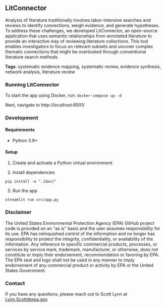 ## LitConnector

Analysis of literature traditionally involves labor-intensive searches and reviews to identify connections, weigh evidence, and generate hypotheses. To address these challenges, we developed LitConnector, an open-source application that uses semantic relationships from annotated literature to provide an interactive way of reviewing literature collections. This tool enables investigators to focus on relevant subsets and uncover complex thematic connections that might be overlooked through conventional literature search methods. 

**Tags**: systematic evidence mapping, systematic review, evidence synthesis, network analysis, literature review


### Running LitConnector

To start the app using Docker, run:
`docker-compose up -d`

Next, navigate to http://localhost:8501/

### Development

#### Requirements
- Python 3.9+

#### Setup

1. Create and activate a Python virtual environment

2. Install dependencies

`pip install -e ".[dev]"`

3. Run the app

`streamlit run src/app.py`


### Disclaimer

The United States Environmental Protection Agency (EPA) GitHub project
code is provided on an "as is" basis and the user assumes responsibility for its use. EPA
has relinquished control of the information and no longer has responsibility to protect
the integrity, confidentiality, or availability of the information. Any reference to specific
commercial products, processes, or services by service mark, trademark, manufacturer, or
otherwise, does not constitute or imply their endorsement, recommendation or favoring
by EPA. The EPA seal and logo shall not be used in any manner to imply endorsement of
any commercial product or activity by EPA or the United States Government.

### Contact

If you have any questions, please reach out to Scott Lynn at <Lynn.Scott@epa.gov>